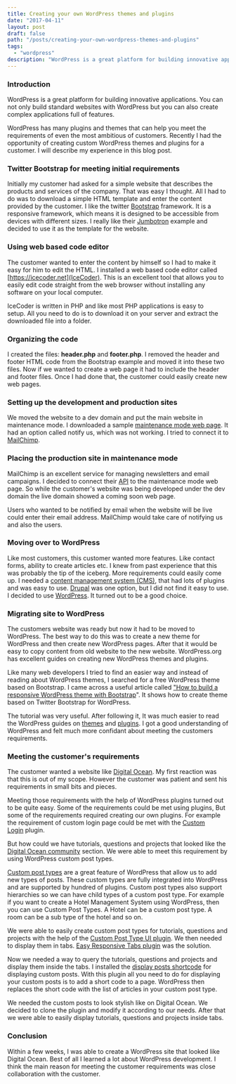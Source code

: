 ```yaml
---
title: Creating your own WordPress themes and plugins
date: "2017-04-11"
layout: post
draft: false
path: "/posts/creating-your-own-wordpress-themes-and-plugins"
tags:
  - "wordpress"
description: "WordPress is a great platform for building innovative applications. You can not only build standard websites with WordPress but you can also create complex applications full of features."
---
```


### Introduction
WordPress is a great platform for building innovative applications. You can not only build standard websites with WordPress but you can also create complex applications full of features.

WordPress has many plugins and themes that can help you meet the requirements of even the most ambitious of customers. Recently I had the opportunity of creating custom WordPress themes and plugins for a customer. I will describe my experience in this blog post.

### Twitter Bootstrap for meeting initial requirements
Initially my customer had asked for a simple website that describes the products and services of the company. That was easy I thought. All I had to do was to download a simple HTML template and enter the content provided by the customer. I like the twitter [Bootstrap](http://getbootstrap.com/) framework. It is a responsive framework, which means it is designed to be accessible from devices with different sizes. I really like their [Jumbotron](http://getbootstrap.com/examples/jumbotron/) example and decided to use it as the template for the website.


### Using web based code editor
The customer wanted to enter the content by himself so I had to make it easy for him to edit the HTML. I installed a web based code editor called [https://icecoder.net](IceCoder). This is an excellent tool that allows you to easily edit code straight from the web browser without installing any software on your local computer.

IceCoder is written in PHP and like most PHP applications is easy to setup. All you need to do is to download it on your server and extract the downloaded file into a folder.

### Organizing the code
I created the files: **header.php** and **footer.php**. I removed the header and footer HTML code from the Bootstrap example and moved it into these two files. Now if we wanted to create a web page it had to include the header and footer files. Once I had done that, the customer could easily create new web pages.

### Setting up the development and production sites
We moved the website to a dev domain and put the main website in maintenance mode. I downloaded a sample [maintenance mode web page](http://www.land-of-web.com/rocket_coming_soon/index.html). It had an option called notify us, which was not working. I tried to connect it to [MailChimp](http://mailchimp.com/).

### Placing the production site in maintenance mode
MailChimp is an excellent service for managing newsletters and email campaigns. I decided to connect their [API](http://en.wikipedia.org/wiki/Application_programming_interface) to the maintenance mode web page. So while the customer's website was being developed under the dev domain the live domain showed a coming soon web page.

Users who wanted to be notified by email when the website will be live could enter their email address. MailChimp would take care of notifying us and also the users.

### Moving over to WordPress
Like most customers, this customer wanted more features. Like contact forms, ability to create articles etc. I knew from past experience that this was probably the tip of the iceberg. More requirements could easily come up. I needed a [content management system (CMS)](http://en.wikipedia.org/wiki/Content_management_system), that had lots of plugins and was easy to use. [Drupal](https://www.drupal.org/) was one option, but I did not find it easy to use. I decided to use [WordPress](http://wordpress.org/). It turned out to be a good choice.

### Migrating site to WordPress
The customers website was ready but now it had to be moved to WordPress. The best way to do this was to create a new theme for WordPress and then create new WordPress pages. After that it would be easy to copy content from old website to the new website. WordPress.org has excellent guides on creating new WordPress themes and plugins.

Like many web developers I tried to find an easier way and instead of reading about WordPress themes, I searched for a free WordPress theme based on Bootstrap. I came across a useful article called ["How to build a responsive WordPress theme with Bootstrap](http://blog.teamtreehouse.com/responsive-wordpress-bootstrap-theme-tutorial)". It shows how to create theme based on Twitter Bootstrap for WordPress.

The tutorial was very useful. After following it, It was much easier to read the WordPress guides on [themes](http://codex.wordpress.org/Theme_Development) and [plugins](http://codex.wordpress.org/Writing_a_Plugin). I got a good understanding of WordPress and felt much more confidant about meeting the customers requirements.

### Meeting the customer's requirements
The customer wanted a website like [Digital Ocean](https://www.digitalocean.com/). My first reaction was that this is out of my scope. However the customer was patient and sent his requirements in small bits and pieces.

Meeting those requirements with the help of WordPress plugins turned out to be quite easy. Some of the requirements could be met using plugins, But some of the requirements required creating our own plugins. For example the requirement of custom login page could be met with the [Custom Login](https://frosty.media/plugins/custom-login/) plugin.

But how could we have tutorials, questions and projects that looked like the [Digital Ocean community](http://digitalocean.com/community/tutorials) section. We were able to meet this requirement by using WordPress custom post types.

[Custom post types](http://codex.wordpress.org/Post_Types) are a great feature of WordPress that allow us to add new types of posts. These custom types are fully integrated into WordPress and are supported by hundred of plugins. Custom post types also support hierarchies so we can have child types of a custom post type. For example if you want to create a Hotel Management System using WordPress, then you can use Custom Post Types. A Hotel can be a custom post type. A room can be a sub type of the hotel and so on.

We were able to easily create custom post types for tutorials, questions and projects with the help of the [Custom Post Type UI plugin](https://wordpress.org/plugins/custom-post-type-ui/). We then needed to display them in tabs. [Easy Responsive Tabs plugin](https://wordpress.org/plugins/easy-responsive-tabs/) was the solution.

Now we needed a way to query the tutorials, questions and projects and display them inside the tabs. I installed the [display posts shortcode](https://wordpress.org/plugins/display-posts-shortcode/) for displaying custom posts. With this plugin all you need to do for displaying your custom posts is to add a short code to a page. WordPress then replaces the short code with the list of articles in your custom post type.

We needed the custom posts to look stylish like on Digital Ocean. We decided to clone the plugin and modify it according to our needs. After that we were able to easily display tutorials, questions and projects inside tabs.

### Conclusion
Within a few weeks, I was able to create a WordPress site that looked like Digital Ocean. Best of all I learned a lot about WordPress development. I think the main reason for meeting the customer requirements was close collaboration with the customer.
